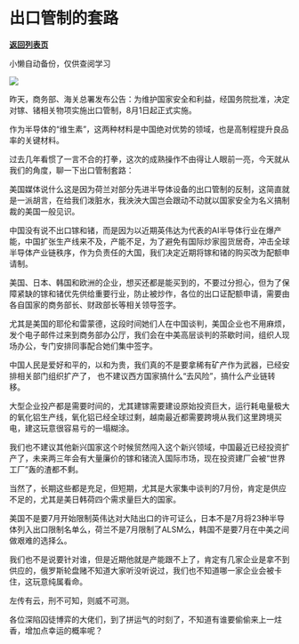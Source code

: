 # 出口管制的套路

[**返回列表页**](/gzh/政事堂2019)

小懒自动备份，仅供查阅学习

![](https://mmbiz.qpic.cn/mmbiz_png/rxhS23yu8cP0le3ODhIJwmDVhMNqlLCTbKZegwKV4pN8wicJfv1FVSxyCeR7BfuqKJ42icgHzc7wRUfOOmpQrY3w/640?wx_fmt=png)

昨天，商务部、海关总署发布公告：为维护国家安全和利益，经国务院批准，决定对镓、锗相关物项实施出口管制，8月1日起正式实施。

作为半导体的“维生素”，这两种材料是中国绝对优势的领域，也是高制程提升良品率的关键材料。

过去几年看惯了一言不合的打拳，这次的成熟操作不由得让人眼前一亮，今天就从我们的角度，聊一下出口管制套路：  

美国媒体说什么这是因为荷兰对部分先进半导体设备的出口管制的反制，这简直就是一派胡言，在给我们泼脏水，我泱泱大国岂会跟动不动就以国家安全为名义搞制裁的美国一般见识。

中国没有说不出口镓和锗，而是因为以近期英伟达为代表的AI半导体行业在爆产能，中国扩张生产线来不及，产能不足，为了避免有国际炒家囤货居奇，冲击全球半导体产业链秩序，作为负责任的大国，我们决定近期将镓和锗的购买改为配额申请制。

美国、日本、韩国和欧洲的企业，想买还都是能买到的，不要过分担心，但为了保障紧缺的镓和锗优先供给重要行业，防止被炒作，各位的出口证配额申请，需要由各自国家的商务部长、财政部长等相关领导签字。

尤其是美国的耶伦和雷蒙德，这段时间她们人在中国谈判，美国企业也不用麻烦，发个电子邮件过来到商务部办公厅，我们会在中美高层谈判的茶歇时间，组织人现场办公，专门安排同事配合她们集中签字。

中国人民是爱好和平的，以和为贵，我们真的不是要拿稀有矿产作为武器，已经安排相关部门组织扩产了， 也不建议西方国家搞什么“去风险”，搞什么产业链转移。

大型企业投产都是需要时间的，尤其建镓需要建设原始投资巨大，运行耗电量极大的氧化铝生产线，氧化铝已经全球过剩，越南最近都需要跨境从我们这里跨境买电，建这玩意很容易亏的一塌糊涂。

我们也不建议其他新兴国家这个时候贸然闯入这个新兴领域，中国最近已经投资扩产了，未来两三年会有大量廉价的镓和锗流入国际市场，现在投资建厂会被“世界工厂”轰的渣都不剩。

当然了，长期这些都是充足，但短期，尤其是大家集中谈判的7月份，肯定是供应不足的，尤其是美日韩荷四个需求量巨大的国家。

美国不是要7月开始限制英伟达对大陆出口的许可证么，日本不是7月将23种半导体列入出口限制名单么，荷兰不是7月限制了ALSM么，韩国不是要7月在中美之间做艰难的选择么。

我们也不是说要针对谁，但是近期他就是产能跟不上了，肯定有几家企业是拿不到供应的，俄罗斯轮盘赌不知道大家听没听说过，我们也不知道哪一家企业会被卡住，这玩意纯属看命。

左传有云，刑不可知，则威不可测。

各位深陷囚徒博弈的大佬们，到了拼运气的时刻了，不知道有谁要偷偷来上一炷香，增加点幸运的概率呢？


